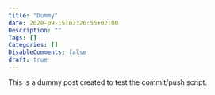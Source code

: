 ```yaml
---
title: "Dummy"
date: 2020-09-15T02:26:55+02:00
Description: ""
Tags: []
Categories: []
DisableComments: false
draft: true
---
```


This is a dummy post created to test the commit/push script.
